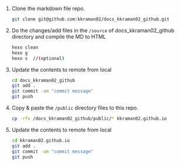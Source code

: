 1. Clone the markdown file repo.
    ```bash
    git clone git@github.com:kkraman02/docs_kkraman02_github.git
    ```
2. Do the changes/add files in the `/source` of docs_kkraman02_github directory and compile the MD to HTML
    ```bash
    hexo clean
    hexo g
    hexo s  //(optional)
    ```
3. Update the contents to remote from local
    ```bash
    cd docs_kkraman02_github
    git add .
    git commit -am "commit message"
    git push
    ```
4. Copy & paste the `/public` directory files to this repo.
    ```bash
    cp -rfv /docs_kkraman02_github/public/* kkraman02.github.io
    ```
5. Update the contents to remote from local
    ```bash
    cd kkraman02.github.io
    git add .
    git commit -am "commit message"
    git push
    ```
